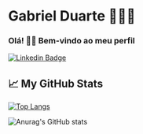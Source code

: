 <!--
**gDuarteg/gDuarteg** is a ✨ _special_ ✨ repository because its `README.md` (this file) appears on your GitHub profile.

Here are some ideas to get you started:

- 🔭 I’m currently working on ...
- 🌱 I’m currently learning ...
- 👯 I’m looking to collaborate on ...
- 🤔 I’m looking for help with ...
- 💬 Ask me about ...
- 📫 How to reach me: ...
- 😄 Pronouns: ...
- ⚡ Fun fact: ...
-->

# Gabriel Duarte 👨🏾‍💻

### Olá! 👋🏾 Bem-vindo ao meu perfil

[![Linkedin Badge](https://img.shields.io/badge/-LinkedIn-blue?style=flat-square&logo=Linkedin&logoColor=white&link=https://www.linkedin.com/in/gabriel-magalh%C3%A3es-duarte-klabin-1624671a4/)](https://www.linkedin.com/in/gabriel-magalh%C3%A3es-duarte-klabin-1624671a4/)

## &#x1f4c8; My GitHub Stats

[![Top Langs](https://github-readme-stats.vercel.app/api/top-langs/?username=gDuarteg&langs_count=8&hide=Makefile,ShaderLab)](https://github.com/gDuarteg/gDuarteg)

![Anurag's GitHub stats](https://github-readme-stats.vercel.app/api?username=gDuarteg&show_icons=true&theme=radical)
